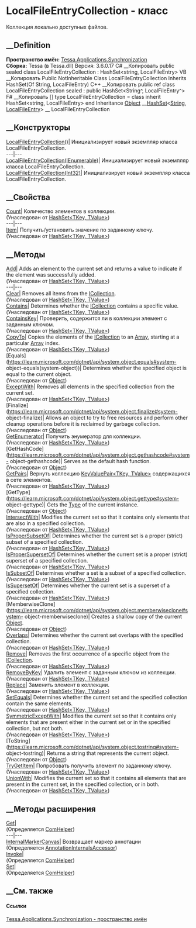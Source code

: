 # LocalFileEntryCollection - класс
Коллекция локально доступных файлов.
## __Definition
 **Пространство имён:**
[Tessa.Applications.Synchronization](N_Tessa_Applications_Synchronization.htm)  
 **Сборка:** Tessa (в Tessa.dll) Версия: 3.6.0.17
C# __Копировать
     public sealed class LocalFileEntryCollection : HashSet<string, LocalFileEntry>
VB __Копировать
     Public NotInheritable Class LocalFileEntryCollection
    	Inherits HashSet(Of String, LocalFileEntry)
C++ __Копировать
     public ref class LocalFileEntryCollection sealed : public HashSet<String^, LocalFileEntry^>
F# __Копировать
     [<SealedAttribute>]
    type LocalFileEntryCollection = 
        class
            inherit HashSet<string, LocalFileEntry>
        end
Inheritance
    [Object](https://learn.microsoft.com/dotnet/api/system.object) __[HashSet](T_Tessa_Platform_Collections_HashSet_2.htm)<[String](https://learn.microsoft.com/dotnet/api/system.string), [LocalFileEntry](T_Tessa_Applications_Synchronization_LocalFileEntry.htm)> __ LocalFileEntryCollection
##  __Конструкторы
[LocalFileEntryCollection()](M_Tessa_Applications_Synchronization_LocalFileEntryCollection__ctor.htm)|
Инициализирует новый экземпляр класса LocalFileEntryCollection.  
---|---  
[LocalFileEntryCollection(IEnumerable<LocalFileEntry>)](M_Tessa_Applications_Synchronization_LocalFileEntryCollection__ctor_1.htm)|
Инициализирует новый экземпляр класса LocalFileEntryCollection.  
[LocalFileEntryCollection(Int32)](M_Tessa_Applications_Synchronization_LocalFileEntryCollection__ctor_2.htm)|
Инициализирует новый экземпляр класса LocalFileEntryCollection.  
## __Свойства
[Count](P_Tessa_Platform_Collections_HashSet_2_Count.htm)|  Количество
элементов в коллекции.  
(Унаследован от [HashSet<TKey,
TValue>](T_Tessa_Platform_Collections_HashSet_2.htm))  
---|---  
[Item](P_Tessa_Platform_Collections_HashSet_2_Item.htm)|  Получить/установить
значение по заданному ключу.  
(Унаследован от [HashSet<TKey,
TValue>](T_Tessa_Platform_Collections_HashSet_2.htm))  
##  __Методы
[Add](M_Tessa_Platform_Collections_HashSet_2_Add.htm)| Adds an element to the
current set and returns a value to indicate if the element was successfully
added.  
(Унаследован от [HashSet<TKey,
TValue>](T_Tessa_Platform_Collections_HashSet_2.htm))  
---|---  
[Clear](M_Tessa_Platform_Collections_HashSet_2_Clear.htm)| Removes all items
from the
[ICollection<T>](https://learn.microsoft.com/dotnet/api/system.collections.generic.icollection-1).  
(Унаследован от [HashSet<TKey,
TValue>](T_Tessa_Platform_Collections_HashSet_2.htm))  
[Contains](M_Tessa_Platform_Collections_HashSet_2_Contains.htm)| Determines
whether the
[ICollection<T>](https://learn.microsoft.com/dotnet/api/system.collections.generic.icollection-1)
contains a specific value.  
(Унаследован от [HashSet<TKey,
TValue>](T_Tessa_Platform_Collections_HashSet_2.htm))  
[ContainsKey](M_Tessa_Platform_Collections_HashSet_2_ContainsKey.htm)|
Проверить, содержится ли в коллекции элемент с заданным ключом.  
(Унаследован от [HashSet<TKey,
TValue>](T_Tessa_Platform_Collections_HashSet_2.htm))  
[CopyTo](M_Tessa_Platform_Collections_HashSet_2_CopyTo.htm)| Copies the
elements of the
[ICollection<T>](https://learn.microsoft.com/dotnet/api/system.collections.generic.icollection-1)
to an [Array](https://learn.microsoft.com/dotnet/api/system.array), starting
at a particular [Array](https://learn.microsoft.com/dotnet/api/system.array)
index.  
(Унаследован от [HashSet<TKey,
TValue>](T_Tessa_Platform_Collections_HashSet_2.htm))  
[Equals](https://learn.microsoft.com/dotnet/api/system.object.equals#system-
object-equals\(system-object\))| Determines whether the specified object is
equal to the current object.  
(Унаследован от
[Object](https://learn.microsoft.com/dotnet/api/system.object))  
[ExceptWith](M_Tessa_Platform_Collections_HashSet_2_ExceptWith.htm)| Removes
all elements in the specified collection from the current set.  
(Унаследован от [HashSet<TKey,
TValue>](T_Tessa_Platform_Collections_HashSet_2.htm))  
[Finalize](https://learn.microsoft.com/dotnet/api/system.object.finalize#system-
object-finalize)| Allows an object to try to free resources and perform other
cleanup operations before it is reclaimed by garbage collection.  
(Унаследован от
[Object](https://learn.microsoft.com/dotnet/api/system.object))  
[GetEnumerator](M_Tessa_Platform_Collections_HashSet_2_GetEnumerator.htm)|
Получить энумератор для коллекции.  
(Унаследован от [HashSet<TKey,
TValue>](T_Tessa_Platform_Collections_HashSet_2.htm))  
[GetHashCode](https://learn.microsoft.com/dotnet/api/system.object.gethashcode#system-
object-gethashcode)| Serves as the default hash function.  
(Унаследован от
[Object](https://learn.microsoft.com/dotnet/api/system.object))  
[GetPairs](M_Tessa_Platform_Collections_HashSet_2_GetPairs.htm)|  Вернуть
коллекцию [KeyValuePair<TKey,
TValue>](https://learn.microsoft.com/dotnet/api/system.collections.generic.keyvaluepair-2)
содержащихся в сете элементов.  
(Унаследован от [HashSet<TKey,
TValue>](T_Tessa_Platform_Collections_HashSet_2.htm))  
[GetType](https://learn.microsoft.com/dotnet/api/system.object.gettype#system-
object-gettype)| Gets the
[Type](https://learn.microsoft.com/dotnet/api/system.type) of the current
instance.  
(Унаследован от
[Object](https://learn.microsoft.com/dotnet/api/system.object))  
[IntersectWith](M_Tessa_Platform_Collections_HashSet_2_IntersectWith.htm)|
Modifies the current set so that it contains only elements that are also in a
specified collection.  
(Унаследован от [HashSet<TKey,
TValue>](T_Tessa_Platform_Collections_HashSet_2.htm))  
[IsProperSubsetOf](M_Tessa_Platform_Collections_HashSet_2_IsProperSubsetOf.htm)|
Determines whether the current set is a proper (strict) subset of a specified
collection.  
(Унаследован от [HashSet<TKey,
TValue>](T_Tessa_Platform_Collections_HashSet_2.htm))  
[IsProperSupersetOf](M_Tessa_Platform_Collections_HashSet_2_IsProperSupersetOf.htm)|
Determines whether the current set is a proper (strict) superset of a
specified collection.  
(Унаследован от [HashSet<TKey,
TValue>](T_Tessa_Platform_Collections_HashSet_2.htm))  
[IsSubsetOf](M_Tessa_Platform_Collections_HashSet_2_IsSubsetOf.htm)|
Determines whether a set is a subset of a specified collection.  
(Унаследован от [HashSet<TKey,
TValue>](T_Tessa_Platform_Collections_HashSet_2.htm))  
[IsSupersetOf](M_Tessa_Platform_Collections_HashSet_2_IsSupersetOf.htm)|
Determines whether the current set is a superset of a specified collection.  
(Унаследован от [HashSet<TKey,
TValue>](T_Tessa_Platform_Collections_HashSet_2.htm))  
[MemberwiseClone](https://learn.microsoft.com/dotnet/api/system.object.memberwiseclone#system-
object-memberwiseclone)| Creates a shallow copy of the current
[Object](https://learn.microsoft.com/dotnet/api/system.object).  
(Унаследован от
[Object](https://learn.microsoft.com/dotnet/api/system.object))  
[Overlaps](M_Tessa_Platform_Collections_HashSet_2_Overlaps.htm)| Determines
whether the current set overlaps with the specified collection.  
(Унаследован от [HashSet<TKey,
TValue>](T_Tessa_Platform_Collections_HashSet_2.htm))  
[Remove](M_Tessa_Platform_Collections_HashSet_2_Remove.htm)| Removes the first
occurrence of a specific object from the
[ICollection<T>](https://learn.microsoft.com/dotnet/api/system.collections.generic.icollection-1).  
(Унаследован от [HashSet<TKey,
TValue>](T_Tessa_Platform_Collections_HashSet_2.htm))  
[RemoveByKey](M_Tessa_Platform_Collections_HashSet_2_RemoveByKey.htm)|
Удалить элемент с заданным ключом из коллекции.  
(Унаследован от [HashSet<TKey,
TValue>](T_Tessa_Platform_Collections_HashSet_2.htm))  
[Replace](M_Tessa_Platform_Collections_HashSet_2_Replace.htm)|  Заменить
элемент в коллекции.  
(Унаследован от [HashSet<TKey,
TValue>](T_Tessa_Platform_Collections_HashSet_2.htm))  
[SetEquals](M_Tessa_Platform_Collections_HashSet_2_SetEquals.htm)| Determines
whether the current set and the specified collection contain the same
elements.  
(Унаследован от [HashSet<TKey,
TValue>](T_Tessa_Platform_Collections_HashSet_2.htm))  
[SymmetricExceptWith](M_Tessa_Platform_Collections_HashSet_2_SymmetricExceptWith.htm)|
Modifies the current set so that it contains only elements that are present
either in the current set or in the specified collection, but not both.  
(Унаследован от [HashSet<TKey,
TValue>](T_Tessa_Platform_Collections_HashSet_2.htm))  
[ToString](https://learn.microsoft.com/dotnet/api/system.object.tostring#system-
object-tostring)| Returns a string that represents the current object.  
(Унаследован от
[Object](https://learn.microsoft.com/dotnet/api/system.object))  
[TryGetItem](M_Tessa_Platform_Collections_HashSet_2_TryGetItem.htm)|
Попробовать получить элемент по заданному ключу.  
(Унаследован от [HashSet<TKey,
TValue>](T_Tessa_Platform_Collections_HashSet_2.htm))  
[UnionWith](M_Tessa_Platform_Collections_HashSet_2_UnionWith.htm)| Modifies
the current set so that it contains all elements that are present in the
current set, in the specified collection, or in both.  
(Унаследован от [HashSet<TKey,
TValue>](T_Tessa_Platform_Collections_HashSet_2.htm))  
##  __Методы расширения
[Get](M_Tessa_Extensions_Default_Client_EDS_ComHelper_Get.htm)|  
(Определяется
[ComHelper](T_Tessa_Extensions_Default_Client_EDS_ComHelper.htm))  
---|---  
[InternalMarkerCanvas](M_Tessa_UI_Views_Charting_Annotations_AnnotationInternalsAccessor_InternalMarkerCanvas.htm)|
Возвращает маркер аннотации  
(Определяется
[AnnotationInternalsAccessor](T_Tessa_UI_Views_Charting_Annotations_AnnotationInternalsAccessor.htm))  
[Invoke](M_Tessa_Extensions_Default_Client_EDS_ComHelper_Invoke.htm)|  
(Определяется
[ComHelper](T_Tessa_Extensions_Default_Client_EDS_ComHelper.htm))  
[Set](M_Tessa_Extensions_Default_Client_EDS_ComHelper_Set.htm)|  
(Определяется
[ComHelper](T_Tessa_Extensions_Default_Client_EDS_ComHelper.htm))  
##  __См. также
#### Ссылки
[Tessa.Applications.Synchronization - пространство
имён](N_Tessa_Applications_Synchronization.htm)
